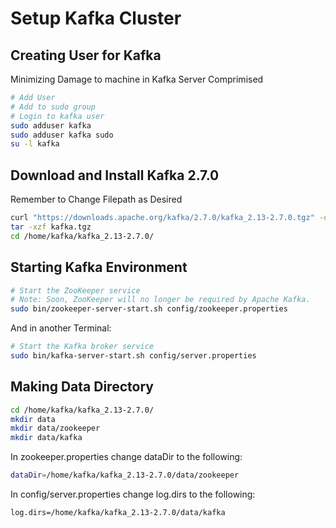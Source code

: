 # Setup Kafka Cluster

## Creating User for Kafka

Minimizing Damage to machine in Kafka Server Comprimised

```bash
# Add User
# Add to sudo group
# Login to kafka user
sudo adduser kafka
sudo adduser kafka sudo
su -l kafka
```

## Download and Install Kafka 2.7.0

Remember to Change Filepath as Desired

```bash
curl "https://downloads.apache.org/kafka/2.7.0/kafka_2.13-2.7.0.tgz" -o /home/kafka/kafka.tgz
tar -xzf kafka.tgz
cd /home/kafka/kafka_2.13-2.7.0/
```

## Starting Kafka Environment

```bash
# Start the ZooKeeper service
# Note: Soon, ZooKeeper will no longer be required by Apache Kafka.
sudo bin/zookeeper-server-start.sh config/zookeeper.properties
```

And in another Terminal:

```bash
# Start the Kafka broker service
sudo bin/kafka-server-start.sh config/server.properties
```

## Making Data Directory

```bash
cd /home/kafka/kafka_2.13-2.7.0/
mkdir data
mkdir data/zookeeper
mkdir data/kafka
```

In zookeeper.properties change dataDir to the following:

```bash
dataDir=/home/kafka/kafka_2.13-2.7.0/data/zookeeper
```

In config/server.properties change log.dirs to the following:

```bash
log.dirs=/home/kafka/kafka_2.13-2.7.0/data/kafka
```
